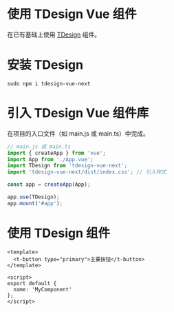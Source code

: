 # 使用 TDesign Vue 组件

在已有基础上使用 [TDesign](https://tdesign.tencent.com/vue-next/getting-started) 组件。

# 安装 TDesign

```shell
sudo npm i tdesign-vue-next
```

# 引入 TDesign Vue 组件库

在项目的入口文件（如 main.js 或 main.ts）中完成。

```js
// main.js 或 main.ts
import { createApp } from 'vue';
import App from './App.vue';
import TDesign from 'tdesign-vue-next';
import 'tdesign-vue-next/dist/index.css'; // 引入样式

const app = createApp(App);

app.use(TDesign);
app.mount('#app');
```

# 使用 TDesign 组件

```vue
<template>
  <t-button type="primary">主要按钮</t-button>
</template>

<script>
export default {
  name: 'MyComponent'
};
</script>
```
